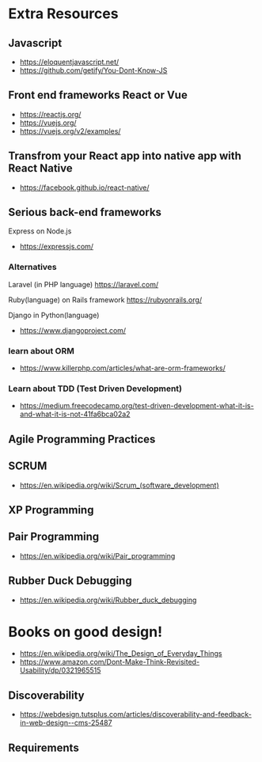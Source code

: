 # Extra Resources

## Javascript

* https://eloquentjavascript.net/
* https://github.com/getify/You-Dont-Know-JS

## Front end frameworks React or Vue

* https://reactjs.org/
* https://vuejs.org/
* https://vuejs.org/v2/examples/

## Transfrom your React app into native app with React Native
* https://facebook.github.io/react-native/

## Serious back-end frameworks
Express on Node.js
* https://expressjs.com/

### Alternatives
Laravel (in PHP language)
https://laravel.com/

Ruby(language) on Rails framework
https://rubyonrails.org/

Django in Python(language)
* https://www.djangoproject.com/

### learn about ORM

* https://www.killerphp.com/articles/what-are-orm-frameworks/

### Learn about TDD (Test Driven Development)

* https://medium.freecodecamp.org/test-driven-development-what-it-is-and-what-it-is-not-41fa6bca02a2


## Agile Programming Practices

## SCRUM
* https://en.wikipedia.org/wiki/Scrum_(software_development)

## XP Programming


## Pair Programming

* https://en.wikipedia.org/wiki/Pair_programming


## Rubber Duck Debugging

* https://en.wikipedia.org/wiki/Rubber_duck_debugging

# Books on good design!

* https://en.wikipedia.org/wiki/The_Design_of_Everyday_Things
* https://www.amazon.com/Dont-Make-Think-Revisited-Usability/dp/0321965515

## Discoverability
* https://webdesign.tutsplus.com/articles/discoverability-and-feedback-in-web-design--cms-25487

## Requirements


 

